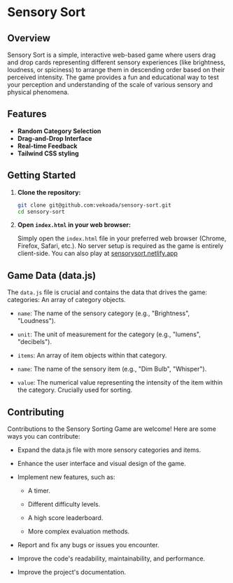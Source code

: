 # Sensory Sort

## Overview

Sensory Sort is a simple, interactive web-based game where users drag and drop cards representing different sensory experiences (like brightness, loudness, or spiciness) to arrange them in descending order based on their perceived intensity. The game provides a fun and educational way to test your perception and understanding of the scale of various sensory and physical phenomena.

## Features

- **Random Category Selection**
- **Drag-and-Drop Interface**
- **Real-time Feedback**
- **Tailwind CSS styling**

## Getting Started

1.  **Clone the repository:**

    ```bash
    git clone git@github.com:vekoada/sensory-sort.git
    cd sensory-sort
    ```

2.  **Open `index.html` in your web browser:**

    Simply open the `index.html` file in your preferred web browser (Chrome, Firefox, Safari, etc.). No server setup is required as the game is entirely client-side. You can also play at [sensorysort.netlify.app](https://sensorysort.netlify.app)

## Game Data (data.js)

The `data.js` file is crucial and contains the data that drives the game:
categories: An array of category objects.

- `name`: The name of the sensory category (e.g., "Brightness", "Loudness").

- `unit`: The unit of measurement for the category (e.g., "lumens", "decibels").

- `items`: An array of item objects within that category.

- `name`: The name of the sensory item (e.g., "Dim Bulb", "Whisper").

- `value`: The numerical value representing the intensity of the item within the category. Crucially used for sorting.

## Contributing

Contributions to the Sensory Sorting Game are welcome! Here are some ways you can contribute:

- Expand the data.js file with more sensory categories and items.

- Enhance the user interface and visual design of the game.

- Implement new features, such as:

  - A timer.

  - Different difficulty levels.

  - A high score leaderboard.

  - More complex evaluation methods.

- Report and fix any bugs or issues you encounter.

- Improve the code's readability, maintainability, and performance.

- Improve the project's documentation.
